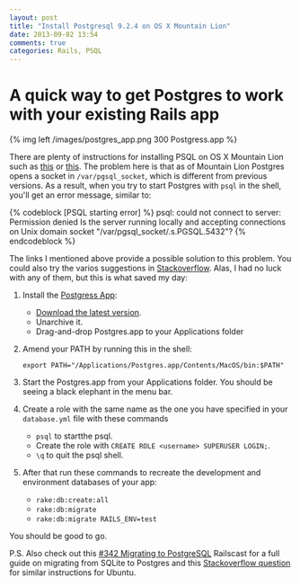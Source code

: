 ```yaml
---
layout: post
title: "Install Postgresql 9.2.4 on OS X Mountain Lion"
date: 2013-09-02 13:54
comments: true
categories: Rails, PSQL
---
```

# A quick way to get Postgres to work with your existing Rails app

{% img left /images/postgres_app.png 300 Postgress.app %}

<div style="clear:both;"></div>

There are plenty of instructions for installing PSQL on OS X Mountain Lion such as [this](https://coderwall.com/p/1mni7w) or [this](http://metacog.elijames.org/post/28333408639/setting-up-a-development-environment-on-mountain-lion). The problem here is that as of Mountain Lion Postgres opens a socket in `/var/pgsql_socket`, which is different from previous versions.<!-- more --> As a result, when you try to start Postgres with `psql` in the shell, you'll get an error message, similar to:

{% codeblock [PSQL starting error] %}
psql: could not connect to server: Permission denied
    Is the server running locally and accepting
    connections on Unix domain socket "/var/pgsql_socket/.s.PGSQL.5432"?
{% endcodeblock %}

The links I mentioned above provide a possible solution to this problem. You could also try the varios suggestions in [Stackoverflow](http://stackoverflow.com/search?q=.s.PGSQL.5432). Alas, I had no luck with any of them, but this is what saved my day:

1. Install the [Postgress App](http://postgresapp.com/):
    * [Download the latest version](http://postgresapp.com/download).
    * Unarchive it.
    * Drag-and-drop Postgres.app to your Applications folder
2. Amend your PATH by running this in the shell: 

    `export PATH="/Applications/Postgres.app/Contents/MacOS/bin:$PATH"`
2. Start the Postgres.app from your Applications folder. You should be seeing a black elephant in the menu bar.

3. Create a role with the same name as the one you have specified in your `database.yml` file with these commands
    * `psql` to startthe psql.
    * Create the role with `CREATE ROLE <username> SUPERUSER LOGIN;`.
    * `\q` to quit the psql shell.

4. After that run these commands to recreate the development and environment databases of your app:
    * `rake:db:create:all`
    * `rake:db:migrate`
    * `rake:db:migrate RAILS_ENV=test`

You should be good to go.

P.S. Also check out this [#342 Migrating to PostgreSQL](http://railscasts.com/episodes/342-migrating-to-postgresql?view=asciicast) Railscast for a full guide on migrating from SQLite to Postgres and this [Stackoverflow question](http://stackoverflow.com/questions/11092807/installing-postgresql-on-ubuntu-for-ruby-on-rails) for similar instructions for Ubuntu.


